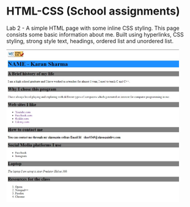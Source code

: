 # HTML-CSS (School assignments)

Lab 2 - A simple HTML page with some inline CSS styling. This page consists some basic information about me. Built using hyperlinks, CSS styling, strong style text, headings, ordered list and unordered list.

<img src="images/CaptureLab2.JPG" Height=400>
